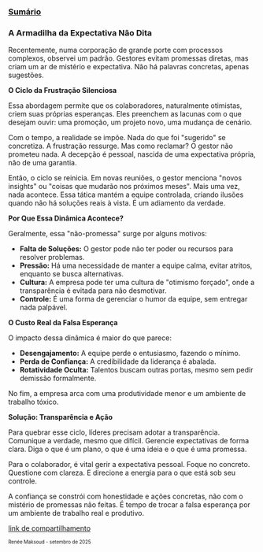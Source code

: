 ### [Sumário](<https://maksoud.github.io/Sumário>)

### A Armadilha da Expectativa Não Dita

Recentemente, numa corporação de grande porte com processos complexos, observei um padrão. Gestores evitam promessas diretas, mas criam um ar de mistério e expectativa. Não há palavras concretas, apenas sugestões.

**O Ciclo da Frustração Silenciosa**

Essa abordagem permite que os colaboradores, naturalmente otimistas, criem suas próprias esperanças. Eles preenchem as lacunas com o que desejam ouvir: uma promoção, um projeto novo, uma mudança de cenário.

Com o tempo, a realidade se impõe. Nada do que foi "sugerido" se concretiza. A frustração ressurge. Mas como reclamar? O gestor não prometeu nada. A decepção é pessoal, nascida de uma expectativa própria, não de uma garantia.

Então, o ciclo se reinicia. Em novas reuniões, o gestor menciona "novos insights" ou "coisas que mudarão nos próximos meses". Mais uma vez, nada acontece. Essa tática mantém a equipe controlada, criando ilusões quando não há soluções reais à vista. É um adiamento da verdade.

**Por Que Essa Dinâmica Acontece?**

Geralmente, essa "não-promessa" surge por alguns motivos:

- **Falta de Soluções:** O gestor pode não ter poder ou recursos para resolver problemas.
- **Pressão:** Há uma necessidade de manter a equipe calma, evitar atritos, enquanto se busca alternativas.
- **Cultura:** A empresa pode ter uma cultura de "otimismo forçado", onde a transparência é evitada para não desmotivar.
- **Controle:** É uma forma de gerenciar o humor da equipe, sem entregar nada palpável.

**O Custo Real da Falsa Esperança**

O impacto dessa dinâmica é maior do que parece:

- **Desengajamento:** A equipe perde o entusiasmo, fazendo o mínimo.
- **Perda de Confiança:** A credibilidade da liderança é abalada.
- **Rotatividade Oculta:** Talentos buscam outras portas, mesmo sem pedir demissão formalmente.

No fim, a empresa arca com uma produtividade menor e um ambiente de trabalho tóxico.

**Solução: Transparência e Ação**

Para quebrar esse ciclo, líderes precisam adotar a transparência. Comunique a verdade, mesmo que difícil. Gerencie expectativas de forma clara. Diga o que é um plano, o que é uma ideia e o que é uma promessa.

Para o colaborador, é vital gerir a expectativa pessoal. Foque no concreto. Questione com clareza. E direcione a energia para o que está sob seu controle.

A confiança se constrói com honestidade e ações concretas, não com o mistério de promessas não feitas. É tempo de trocar a falsa esperança por um ambiente de trabalho real e produtivo.



[link de compartilhamento](<https://maksoud.github.io/Carreiras/A%20Armadilha%20da%20Expectativa%20N%C3%A3o%20Dita>)

<sup><sub>
Renée Maksoud - setembro de 2025
</sub></sup>